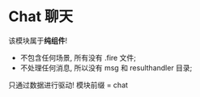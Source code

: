 
Chat 聊天
====

该模块属于**纯组件**! 
- 不包含任何场景, 所有没有 .fire 文件;
- 不处理任何消息, 所以没有 msg 和 resulthandler 目录;

只通过数据进行驱动!
模块前缀 = chat
